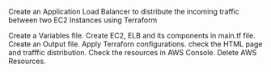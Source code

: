 Create an Application Load Balancer to distribute the incoming traffic between two EC2 Instances using Terraform

Create a Variables file.
Create EC2, ELB and its components in main.tf file.
Create an Output file.
Apply Terraforn configurations.
check the HTML page and trafffic distribution.
Check the resources in AWS Console.
Delete AWS Resources.
